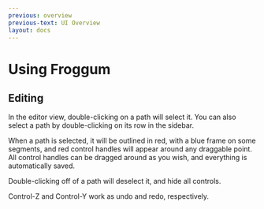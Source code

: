 ```yaml
---
previous: overview
previous-text: UI Overview
layout: docs
---
```


# Using Froggum

## Editing

In the editor view, double-clicking on a path will select it. You can also
select a path by double-clicking on its row in the sidebar.

When a path is selected, it will be outlined in red, with a blue frame on some
segments, and red control handles will appear around any draggable point. All
control handles can be dragged around as you wish, and everything is
automatically saved.

Double-clicking off of a path will deselect it, and hide all controls.

Control-Z and Control-Y work as undo and redo, respectively.
